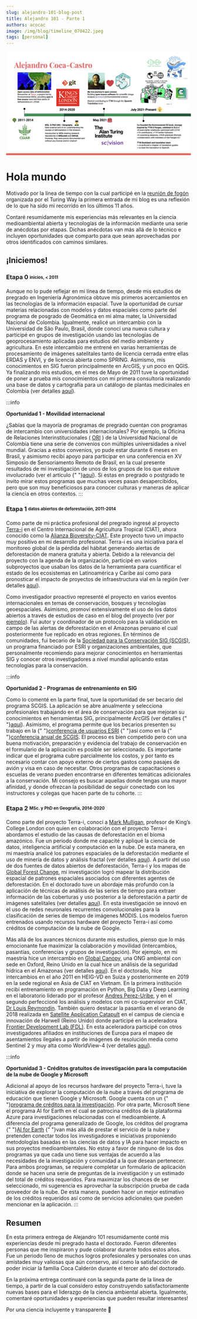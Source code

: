 ```yaml
---
slug: alejandro-101-blog-post
title: Alejandro 101 - Parte 1
authors: acocac
image: /img/blog/timeline_070422.jpeg
tags: [personal]
---
```


![alt=Línea de tiempo](/img/blog/timeline_070422.jpeg)

# Hola mundo

Motivado por la línea de tiempo con la cual participé en la <a href="https://twitter.com/turingway/status/1538893924022259712?ref_src=twsrc%5Etfw/">reunión de fogón</a> organizada por el Turing Way la primera entrada de mi blog es una reflexión de lo que ha sido mi recorrido en los últimos 11 años.

Contaré resumidamente mis experiencias más relevantes en la ciencia medioambiental abierta y tecnologías de la información mediante una serie de anécdotas por etapas. Dichas anécdotas van más allá de lo técnico e incluyen oportunidades que comparto para que sean aprovechadas por otros identificados con caminos similares.

## ¡Iniciemos!

### Etapa 0 <sub><sup>inicios, < 2011</sup></sub>
Aunque no lo pude reflejar en mi línea de tiempo, desde mis estudios de pregrado en Ingeniería Agronómica obtuve mis primeros acercamientos en las tecnologías de la información espacial.
Tuve la oportunidad de cursar materias relacionadas con modelos y datos espaciales como parte del programa de posgrado de Geomática en mi alma mater, la Universidad Nacional de Colombia.
Igualmente, realicé un intercambio con la Universidad de São Paulo, Brasil, donde conocí una nueva cultura y participé en grupos de investigación usando las tecnologías de geoprocesamiento aplicadas para estudios del medio ambiente y agricultura.
En este intercambio me entrené en varias herramientas de procesamiento de imágenes satelitales tanto de licencia cerrada entre ellas ERDAS y ENVI, y de licencia abierta como SPRING.
Asimismo, mis conocimientos en SIG fueron principalmente en ArcGIS, y un poco en QGIS.
Ya finalizando mis estudios, en el mes de Mayo de 2011 tuve la oportunidad de poner a prueba mis conocimientos con mi primera consultoría realizando una base de datos y cartografía para un catálogo de plantas medicinales en Colombia (ver detalles [aquí](/projects/#unal-aromatic)).

:::info

**Oportunidad 1 - Movilidad internacional**

¿Sabías que la mayoría de programas de pregrado cuentan con programas de intercambio con universidades internacionales?
Por ejemplo, la Oficina de Relaciones Interinstitucionales (
<a href="http://ori.bogota.unal.edu.co/">ORI</a>
) de la Universidad Nacional de Colombia tiene una serie de convenios con múltiples universidades a nivel mundial. Gracias a estos convenios, yo pude estar durante 6 meses en Brasil, y asimismo recibí apoyo para participar en una conferencia en XV Simposio de Sensoriamento Remoto de Brasil, en la cual presente resultados de mi investigación de unos de los grupos de los que estuve involucrado (ver el artículo
{" "}<a href="http://marte.sid.inpe.br/col/dpi.inpe.br/marte/2011/07.13.13.19/doc/p1386.pdf">aquí</a>).
Si estas en pregrado o postgrado te invito mirar estos programas que muchas veces pasan desapercibidos, pero que son muy beneficiosos para conocer culturas y maneras de aplicar la ciencia en otros contextos.
:::

### Etapa 1 <sub><sup> datos abiertos de deforestación, 2011-2014</sup></sub>
Como parte de mi práctica profesional del pregrado ingresé al proyecto [Terra-i](http://www.terra-i.org/) en el Centro Internacional de Agricultura Tropical (CIAT), ahora conocido como la [Alianza Bioversity-CIAT](https://alliancebioversityciat.org).
Este proyecto tuvo un impacto muy positivo en mi desarrollo profesional.
Terra-i es una iniciativa para el monitoreo global de la pérdida del hábitat generando alertas de deforestación de manera gratuita y abierta.
Debido a la relevancia del proyecto con la agenda de la organización, participé en varios subproyectos que usaban los datos de la herramienta para cuantificar el estado de los ecosistemas en Latinoamérica y Caribe así como para pronosticar el impacto de proyectos de infraestructura vial en la región (ver detalles [aquí](/projects/#ciat-terrai)).

Como investigador proactivo representé el proyecto en varios eventos internacionales en temas de conservación, bosques y tecnologías geoespaciales.
Asimismo, promoví extensivamente el uso de los datos abiertos a través de estudios de caso en el blog del proyecto (ver por [ejemplo](http://www.terra-i.org/news/news/Is-the--Paraguayan-Gran-Chaco--at-risk-for-extreme-habitat-destruction-.html)).
Fui autor y coordinador de un protocolo para la validación en campo de las alertas de deforestación en el Amazonas peruano el cual posteriormente fue replicado en otras regiones.
En términos de comunidades, fui becario de la [Sociedad para la Conservación SIG (SCGIS)](https://scgis.org/about), un programa financiado por ESRI y organizaciones ambientales, que personalmente recomiendo para mejorar conocimientos en herramientas SIG y conocer otros investigadores a nivel mundial aplicando estas tecnologías para la conservación.

:::info

**Oportunidad 2 - Programas de entrenamiento en SIG**

Como lo comenté en la parte final, tuve la oportunidad de ser becario del programa SCGIS.
La aplicación se abre anualmente y selecciona profesionales trabajando en el área de conservación para que mejoran su conocimientos en herramientas SIG, principalmente ArcGIS (ver detalles
{" "}<a href="https://scgis.org/training">aquí</a>).
Asimismo, el programa permite que los becarios presenten su trabajo en la
{" "}<a href="https://www.esri.com/en-us/about/events/uc/overview">conferencia de usuarios ESRI</a>
{" "}así como en la
{" "}<a href="https://scgis.org/conference">conferencia anual de SCGIS</a>.
El proceso es bien competido pero con una buena motivación, preparación y evidencia del trabajo de conservación en el formulario de la aplicación es posible ser seleccionado.
Es importante indicar que el programa cubre parcialmente los costos, y por tanto es necesario contar con apoyo externo de ciertos gastos como pasajes de avión y visa en caso de necesitar.
Otros programas de capacitaciones o escuelas de verano pueden encontrarse en diferentes temáticas adicionales a la conservación.
Mi consejo es buscar aquellas donde tengas una mayor afinidad, y donde ofrezcan la posibilidad de seguir conectado con los instructores y colegas que hacen parte de tu cohorte.
:::

### Etapa 2 <sub><sup> MSc. y PhD en Geografía, 2014-2020</sup></sub>
Como parte del proyecto Terra-i, conocí a [Mark Mulligan](https://www.kcl.ac.uk/people/mark-mulligan), profesor de King’s College London con quien en colaboración con el proyecto Terra-i abordamos el estudio de las causas de deforestación en el bioma amazónico.
Fue un periodo donde me capacité y apliqué la ciencia de datos, inteligencia artificial y computación en la nube.
De esta manera, en mi maestría analicé los patrones espaciales de la deforestación mediante el uso de minería de datos y análisis fractal (ver detalles [aquí](/projects/#kcl-master)).
A partir del uso de dos fuentes de datos abiertos de deforestación, Terra-i y los mapas de [Global Forest Change](https://www.science.org/doi/10.1126/science.1244693?cookieSet=1), mi investigación logró mapear la distribución espacial de patrones espaciales asociados con diferentes agentes de deforestación.
En el doctorado tuve un abordaje más profundo con la aplicación de técnicas de análisis de las series de tiempo para extraer información de las coberturas y uso posterior a la deforestación a partir de imágenes satelitales (ver detalles [aquí](/projects/#kcl-phd)).
En esta investigación se innovó en el uso de redes neuronales recurrentes convolucionales para la clasificación de series de tiempo de imágenes MODIS.
Los modelos fueron entrenados usando recursos hardware del proyecto Terra-i así como créditos de computación de la nube de Google.

Más allá de los avances técnicos durante mis estudios, pienso que lo más emocionante fue maximizar la colaboración y movilidad (intercambios, pasantías, conferencias y grupos de investigación).
Por ejemplo, en mi maestría hice un intercambio en [Global Canopy](https://globalcanopy.org/), una ONG ambiental con sede en Oxford, Reino Unido en la cual hice un análisis de la seguridad hídrica en el Amazonas (ver detalles [aquí](/projects/#gcp-water)).
En el doctorado, hice intercambios en el año 2011 en HEIG-VD en Suiza y posteriormente en 2019 en la sede regional en Asia de CIAT en Vietnam.
En la primera institución recibí entrenamiento en programación en Python, Big Data y Deep Learning en el laboratorio liderado por el profesor [Andres Perez-Uribe](http://www.alunaweb.net/andres/), y en el segundo perfeccioné los análisis y modelos con mi co-supervisor en CIAT, [Dr Louis Reymondin](https://ciat.cgiar.org/ciat-coffee-cocoa-portfolio/louis-reymondin/). También quiero destacar la pasantía en el verano de 2018 realizada en [Satellite Application Catapult](https://sa.catapult.org.uk/) en el campus de ciencia e innovación de Harwell (Reino Unido) donde participé en la aceleradora [Frontier Development Lab (FDL)](https://frontierdevelopmentlab.org/).
En esta aceleradora participé con otros investigadores afiliados en instituciones de Europa para el mapeo de asentamientos ilegales a partir de imágenes de resolución media como Sentinel 2 y muy alta como WorldView-4 (ver detalles [aquí](/projects/#fdl-illegalsettlements)).

:::info

**Oportunidad 3 - Créditos gratuitos de investigación para la computación de la nube de Google y Microsoft**

Adicional al apoyo de los recursos hardware del proyecto Terra-i, tuve la iniciativa de explorar la computación de la nube a través del programa de educación que tienen Google y Microsoft.
Google cuenta con un
{" "}<a href="https://edu.google.com/intl/ALL_us/programs/credits/research">programa de créditos para la investigación</a>.
Por otra parte, Microsoft tiene el programa AI for Earth en el cual se patrocina créditos de la plataforma Azure para investigaciones relacionadas con el medioambiente.
A diferencia del programa generalizado de Google, los créditos del programa
{" "}<a href="https://www.microsoft.com/en-us/ai/ai-for-earth-grants">AI for Earth</a>
{" "}van más allá de prestar el servicio de la nube y pretenden conectar todos los investigadores e iniciativas proponiendo metodologías basadas en las ciencias de datos y IA para hacer impacto en sus proyectos medioambientales.
No estoy a favor de ninguno de los dos programas ya que cada uno tiene sus ventajas de acuerdo a las necesidades de la investigación y comunidad a la que desean pertenecer.
Para ambos programas, se requiere completar un formulario de aplicación donde se hacen una serie de preguntas de la investigación y un estimado del total de créditos requeridos.
Para maximizar los chances de ser seleccionado, mi sugerencia es aprovechar la subscripción prueba de cada proveedor de la nube. De esta manera, pueden hacer un mejor estimativo de los créditos requeridos así como de servicios adicionales que pueden mencionar en la aplicación.
:::

## Resumen

En esta primera entrega de Alejandro 101 resumidamente conté mis experiencias desde mi pregrado hasta el doctorado.
Fueron diferentes personas que me inspiraron y pude colaborar durante todos estos años.
Fue un periodo lleno de muchos logros profesionales y personales con unas amistades muy valiosas que aún conservo, así como la satisfacción de poder iniciar la familia Coca Calderón durante el tercer año del doctorado.

En la próxima entrega continuaré con la segunda parte de la línea de tiempo, a partir de la cual considero estoy construyendo satisfactoriamente nuevas bases para el liderazgo de la ciencia ambiental abierta.
Igualmente, comentaré oportunidades y experiencias que pueden resultar interesantes!

Por una ciencia incluyente y transparente 🚀

<!--truncate-->
